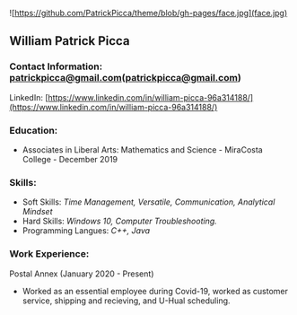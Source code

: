 ![https://github.com/PatrickPicca/theme/blob/gh-pages/face.jpg](face.jpg)

## William Patrick Picca

### Contact Information: patrickpicca@gmail.com(patrickpicca@gmail.com)

LinkedIn: [https://www.linkedin.com/in/william-picca-96a314188/](https://www.linkedin.com/in/william-picca-96a314188/)

### Education: 
- Associates in Liberal Arts: Mathematics and Science - MiraCosta College - December 2019

### Skills: 
- Soft Skills: _Time Management, Versatile, Communication, Analytical Mindset_
- Hard Skills: _Windows 10, Computer Troubleshooting._
- Programming Langues: _C++, Java_

### Work Experience:

Postal Annex (January 2020 - Present)
 - Worked as an essential employee during Covid-19, worked as customer service, shipping and recieving, and U-Hual scheduling.
